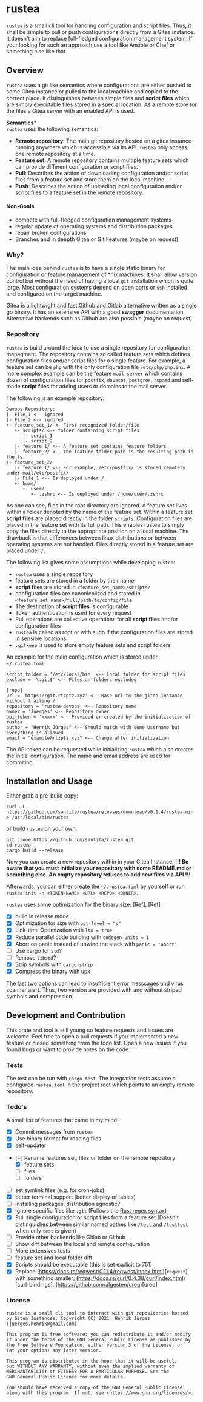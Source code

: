 # rustea

`rustea` is a small cli tool for handling configuration and script files. Thus, it shall be simple
to pull or push configurations directly from a Gitea instance. It doesn't aim to replace full-fledged
configuration management system. If your looking for such an approach use a tool like Ansible 
or Chef or something else like that.

## Overview

`rustea` uses a git like semantics where configurations are either pushed to some Gitea instance
or pulled to the local machine and copied to the correct place. It distinguishes between simple
files and __script files__ which are simply executable files stored in a special location.
As a remote store for the files a Gitea server with an enabled API is used.

**Semantics***  
`rustea` uses the following semantics:  
  * **Remote repository**: The main git repository hosted on a gitea instance running anywhere which is
  accessible via its API. `rustea` only access one remote repository at a time.
  * **Feature set**: A remote repository contains multiple feature sets which can provide different configuration
  or script files.
  * **Pull**: Describes the action of downloading configuration and/or script files from a feature set
  and store them on the local machine.
  * **Push**: Describes the action of uploading local configuration and/or script files to a feature set in
  the remote repository.

#### Non-Goals

  * compete with full-fledged configuration management systems
  * regular update of operating systems and distribution packages
  * repair broken configurations
  * Branches and in deepth Gitea or Git Features (maybe on request)

### Why?

The main idea behind `rustea` is to have a single static binary for configuration or feature management
of *nix machines. It shall allow version control but without the need of having a local `git` installation
which is quite large. Most configuration systems depend on open ports or `ssh` installed and configured on
the target machine.

Gitea is a lightwight and fast Github and Gitlab alternative written as a single go binary. It has an extensive
API with a good __swagger__ documentation. Alternative backends such as Github are also possible (maybe on request).

### Repository

`rustea` is build around the idea to use a single repository for configuration managment. The repository contains
so called feature sets which defines configuration files and/or script files for a single feature. For example,
a feature set can be `php` with the only configuration file `/etc/php/php.ini`. A more complex example can be the
feature `mail-server` which contains dozen of configuration files for `postfix`, `dovecot`, `postgres`, `rspamd` and
self-made __script files__ for adding users or domains to the mail server.

The following is an example repository:

    Devops Repository:
    |- File_1 <-- ignored
    |- File_2 <-- ignored
    +- feature_set_1/ <- First recognized folder/file
       +- scripts/ <-- folder containing script files
          |- script_1
          |- script_2
       |- feature_1/ <-- A feature set contains feature folders
       |- feature_2/ <-- The feature folder path is the resulting path in the fs.
    +- feature_set_2/
       |- feature_1/ <-- For example, /etc/postfix/ is stored remotely under mail/etc/postfix/
       |- File_1 <-- Is deployed under /
       +- home/
          +- user/
             +- .zshrc <-- Is deployed under /home/user/.zshrc

As one can see, files in the root directory are ignored. A feature set lives within a folder denoted by
the name of the feature set. Within a feature set __script files__ are placed directly in the folder `scripts`.
Configuration files are placed in the feature set with its full path. This enables rustea to simply copy
the files directly to the appropriate position on a local machine. The drawback is that differences between
linux distributions or between operating systems are not handled. Files directly stored in a feature set
are placed under `/`.

The following list gives some assumptions while developing `rustea`:
  * `rustea` uses a single repository
  * feature sets are stored in a folder by their name
  * __script files__ are stored in `<feature_set_name>/scripts/`
  * configuration files are canonicolized and stored in `<feature_set_name>/full/path/to/config/file`
  * The destination of __script files__ is configurable
  * Token authentication is used for every request
  * Pull operations are collective operations for all __script files__ and/or configuration files
  * `rustea` is called as root or with sudo if the configuration files are stored in sensible locations
  * `.gitkeep` is used to store empty feature sets and script folders

An example for the main configuration which is stored under `~/.rustea.toml`:

    script_folder = '/etc/local/bin' <-- Local folder for script files
    exclude = '\.git$' <-- Files an folders excluded

    [repo]
    url = 'https://git.rtzptz.xyz' <-- Base url to the gitea instance without trailing /
    repository = 'rustea-devops' <-- Repository name
    owner = 'Juerges' <-- Repository owner
    api_token = 'xxxxx' <-- Provided or created by the initialization of rustea
    author = "Henrik Jürges" <-- Should match with some Username but everything is allowed
    email = "example@rtzptz.xyz" <-- Change after initialization
    
The API token can be requested while initializing `rustea` which also creates the initial configuration.
The name and email address are used for commiting.

## Installation and Usage

Either grab a pre-build copy:

    curl -L https://github.com/santifa/rustea/releases/download/v0.1.4/rustea-min > /usr/local/bin/rustea

or build `rustea` on your own:

    git clone https://github.com/santifa/rustea.git
    cd rustea
    cargo build --release

Now you can create a new repository within in your Gitea Instance. 
__!!! Be aware that you must initialize your repository with some README.md or something else.
An empty repository refuses to add new files via API !!!__

Afterwards, you can either create the `~/.rustea.toml` by yourself or run `rustea init -n <TOKEN-NAME> <URL> <REPO> <OWNER>`.

`rustea` uses some optimization for the binary size: [[Ref]](https://arusahni.net/blog/2020/03/optimizing-rust-binary-size.html), [[Ref]](https://github.com/johnthagen/min-sized-rust)

  * [x] build in release mode
  * [x] Optimization for size with  `opt-level = "s"`
  * [x] Link-time Optimization with `lto = true`
  * [x] Reduce parallel code building with `codegen-units = 1`
  * [x] Abort on panic instead of unwind the stack with `panic = 'abort'`
  * [ ] Use xargo for `std`?
  * [ ] Remove `libstd`?
  * [x] Strip symbols with `cargo-strip` 
  * [x] Compress the binary with upx

The last two options can lead to insufficient error messsages and virus scanner alert. 
Thus, two version are provided with and without striped symbols and compression.

## Development and Contribution

This crate and tool is still young so feature requests and issues are welcome.
Feel free to open a pull requests if you implemented a new feature or closed something from the
todo list. Open a new issues if you found bugs or want to provide notes on the code.

### Tests

The test can be run with `cargo test`. The integration tests assume a configured `rustea.toml` in
the project root which points to an empty remote repository.

### Todo's

A small list of features that came in my mind:
  * [x] Commit messages from `rustea`
  * [x] Use binary format for reading files
  * [x] self-updater
  * [+] Rename features set, files or folder on the remote repository
    * [x] feature sets
    * [ ] files
    * [ ] folders
  * [ ] set symlink files (e.g. for cron-jobs)
  * [x] better terminal support (better display of tables)
  * [ ] installing packages, distribution agnostic?
  * [x] Ignore specific files like `.git` (Follows the [Rust regex syntax](https://docs.rs/regex/1.5.4/regex/#syntax))
  * [x] Pull single configuration or script files from a feature set
        (Doesn't distinguishes between similar named pathes like `/test` and `/testtest` when only `test` is given)
  * [ ] Provide other backends like Gitlab or Github
  * [ ] Show diff between the local and remote configuration
  * [ ] More extensives tests
  * [ ] feature set and local folder diff
  * [x] Scripts should be executable (this is set explicit to 751)
  * [x] Replace (https://docs.rs/reqwest/0.11.4/reqwest/index.html)[`reqwest`] with something smaller; (https://docs.rs/curl/0.4.38/curl/index.html)[curl-bindings], (https://github.com/algesten/ureq)[ureq]

### License

    rustea is a small cli tool to interact with git repositories hosted 
    by Gitea Instances. Copyright (C) 2021  Henrik Jürges (juerges.henrik@gmail.com)

    This program is free software: you can redistribute it and/or modify
    it under the terms of the GNU General Public License as published by
    the Free Software Foundation, either version 3 of the License, or
    (at your option) any later version.

    This program is distributed in the hope that it will be useful,
    but WITHOUT ANY WARRANTY; without even the implied warranty of
    MERCHANTABILITY or FITNESS FOR A PARTICULAR PURPOSE. See the
    GNU General Public License for more details.

    You should have received a copy of the GNU General Public License
    along with this program. If not, see <https://www.gnu.org/licenses/>.
